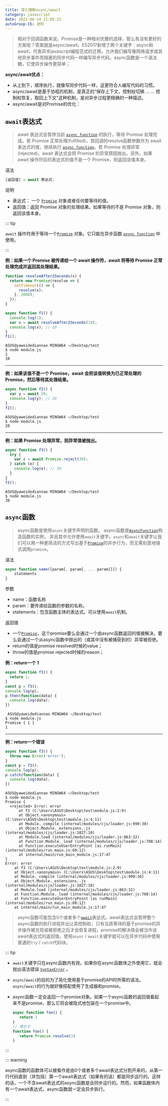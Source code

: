 ```yaml
---
title: 深入理解async/await
category: javascript
date: 2021-06-24 21:05:22
autoGroup-15: 进阶
---
```


> 相对于回调函数来说，Promise是一种相对优雅的选择，那么有没有更好的方案呢？答案就是async/await。ES2017新增了两个关键字：async和await，代表异步javascript编程范式的迁移。允许我们编写像网络请求或其他异步事件而阻塞的同步代码一样编写异步代码。async函数是一个语法糖，它使异步操作更简单；

**async/await优点：**

- 从上到下，顺序执行，就像写同步代码一样，这更符合人编写代码的习惯。
- async/await是基于协程的机制，是真正的“保存上下文，控制权切换 ... ... 控制权恢复，取回上下文”这种机制，是对异步过程更精确的一种描述。
- async/await是对Promise的优化：

## `await`表达式

> await 表达式会暂停当前 [`async function`](https://developer.mozilla.org/zh-CN/docs/Web/JavaScript/Reference/Statements/async_function) 的执行，等待 Promise 处理完成。若 Promise 正常处理(fulfilled)，其回调的resolve函数参数作为 await 表达式的值，继续执行 [`async function`](https://developer.mozilla.org/zh-CN/docs/Web/JavaScript/Reference/Statements/async_function)。若 Promise 处理异常(rejected)，await 表达式会把 Promise 的异常原因抛出。另外，如果 await 操作符后的表达式的值不是一个 Promise，则返回该值本身。

语法

```javascript
[返回值] = await 表达式;
```

说明

- 表达式： 一个 [`Promise`](https://developer.mozilla.org/zh-CN/docs/Web/JavaScript/Reference/Global_Objects/Promise) 对象或者任何要等待的值。
- 返回值：返回 Promise 对象的处理结果。如果等待的不是 Promise 对象，则返回该值本身。

::: tip

`await` 操作符用于等待一个[`Promise`](https://developer.mozilla.org/zh-CN/docs/Web/JavaScript/Reference/Global_Objects/Promise) 对象。它只能在异步函数 [`async function`](https://developer.mozilla.org/zh-CN/docs/Web/JavaScript/Reference/Statements/async_function) 中使用。

:::

**例：如果一个 Promise 被传递给一个 await 操作符，await 将等待 Promise 正常处理完成并返回其处理结果。**

```javascript
function resolveAfter2Seconds(x) {
  return new Promise(resolve => {
    setTimeout(() => {
      resolve(x);
    }, 2000);
  });
}

async function f1() {
  console.log(1);
  var x = await resolveAfter2Seconds(10);
  console.log(x); // 10
}
f1();
```

```shell
ASUS@yaweidediannao MINGW64 ~/Desktop/test
$ node module.js 
1
10
```

------

**例：如果该值不是一个 Promise，await 会把该值转换为已正常处理的Promise，然后等待其处理结果。**

```javascript
async function f2() {
  var y = await 20;
  console.log(y); // 20
}
f2();
```

```shell
ASUS@yaweidediannao MINGW64 ~/Desktop/test
$ node module.js 
20
```

------

**例：如果 Promise 处理异常，则异常值被抛出。**

```javascript
async function f3() {
  try {
    var z = await Promise.reject(30);
  } catch (e) {
    console.log(e); // 30
  }
}
f3();
```

```shell
ASUS@yaweidediannao MINGW64 ~/Desktop/test
$ node module.js 
30
```

## `async`函数

> async函数是使用`async`关键字声明的函数。 async函数是[`AsyncFunction`](https://developer.mozilla.org/zh-CN/docs/Web/JavaScript/Reference/Global_Objects/AsyncFunction)构造函数的实例， 并且其中允许使用`await`关键字。`async`和`await`关键字让我们可以用一种更简洁的方式写出基于[`Promise`](https://developer.mozilla.org/zh-CN/docs/Web/JavaScript/Reference/Global_Objects/Promise)的异步行为，而无需刻意地链式调用`promise`。

语法

```javascript
async function name([param[, param[, ... param]]]) {
    statements 
}
```

参数

- name：函数名称
- param：要传递给函数的参数的名称。
- statements：包含函数主体的表达式。可以使用`await`机制。

返回值

- 一个[`Promise`](https://developer.mozilla.org/zh-CN/docs/Web/JavaScript/Reference/Global_Objects/Promise)，这个promise要么会通过一个由async函数返回的值被解决，要么会通过一个从async函数中抛出的（或其中没有被捕获到的）异常被拒绝。
- return的值是promise resolved时候的value；
- throw的值是promise rejected时候的reason；

**例：return一个 1**

```javascript
async function f3() {
  return 1;
}
const p = f3();
console.log(p);
p.then(function(data) {
  console.log(data);
})
```

```shell
 ASUS@yaweidediannao MINGW64 ~/Desktop/test
$ node module.js 
Promise { 1 }
1
```

------

**例：return一个错误**

```javascript
async function f3() {
  throw new Error('error');
}
const p = f3();
console.log(p);
p.catch(function(data) {
  console.log(data);
})
```

```shell
ASUS@yaweidediannao MINGW64 ~/Desktop/test
$ node module.js 
Promise {
  <rejected> Error: error
      at f3 (C:\Users\ASUS\Desktop\test\module.js:2:9)
      at Object.<anonymous> (C:\Users\ASUS\Desktop\test\module.js:4:11)
      at Module._compile (internal/modules/cjs/loader.js:999:30)
      at Object.Module._extensions..js (internal/modules/cjs/loader.js:1027:10)
      at Module.load (internal/modules/cjs/loader.js:863:32)
      at Function.Module._load (internal/modules/cjs/loader.js:708:14)
      at Function.executeUserEntryPoint [as runMain] (internal/modules/run_main.js:60:12)
      at internal/main/run_main_module.js:17:47
}
Error: error
    at f3 (C:\Users\ASUS\Desktop\test\module.js:2:9)
    at Object.<anonymous> (C:\Users\ASUS\Desktop\test\module.js:4:11)
    at Module._compile (internal/modules/cjs/loader.js:999:30)
    at Object.Module._extensions..js (internal/modules/cjs/loader.js:1027:10)
    at Module.load (internal/modules/cjs/loader.js:863:32)
    at Function.Module._load (internal/modules/cjs/loader.js:708:14)
    at Function.executeUserEntryPoint [as runMain] (internal/modules/run_main.js:60:12)
    at internal/main/run_main_module.js:17:47
```

> async函数可能包含0个或者多个[`await`](https://developer.mozilla.org/zh-CN/docs/Web/JavaScript/Reference/Operators/await)表达式。await表达式会暂停整个async函数的执行进程并出让其控制权，只有当其等待的基于promise的异步操作被兑现或被拒绝之后才会恢复进程。promise的解决值会被当作该await表达式的返回值。使用`async` / `await`关键字就可以在异步代码中使用普通的`try` / `catch`代码块。

::: tip

- `await`关键字只在async函数内有效。如果你在async函数体之外使用它，就会抛出语法错误 [`SyntaxError`](https://developer.mozilla.org/zh-CN/docs/Web/JavaScript/Reference/Global_Objects/SyntaxError) 。

- `async`/`await`的目的为了简化使用基于promise的API时所需的语法。`async`/`await`的行为就好像搭配使用了生成器和promise。

- async函数一定会返回一个promise对象。如果一个async函数的返回值看起来不是promise，那么它将会被隐式地包装在一个promise中。

  ```javascript
  async function foo() {
     return 1
  }
  // 等价于
  function foo() {
     return Promise.resolve(1)
  }
  ```

:::

::: warning

async函数的函数体可以被看作是由0个或者多个await表达式分割开来的。从第一行代码直到（并包括）第一个await表达式（如果有的话）都是同步运行的。这样的话，一个不含await表达式的async函数是会同步运行的。然而，如果函数体内有一个await表达式，async函数就一定会异步执行。

:::



